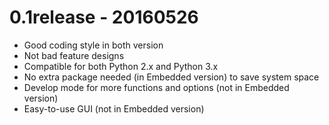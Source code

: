 # 0.1release - 20160526
- Good coding style in both version
- Not bad feature designs
- Compatible for both Python 2.x and Python 3.x
- No extra package needed (in Embedded version) to save system space
- Develop mode for more functions and options (not in Embedded version)
- Easy-to-use GUI (not in Embedded version)
